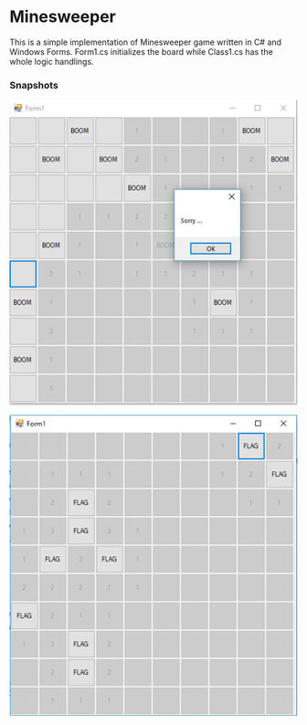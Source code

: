 # Minesweeper

This is a simple implementation of Minesweeper game written in C# and Windows Forms. 
Form1.cs initializes the board while Class1.cs has the whole logic handlings.
### Snapshots
![](https://github.com/alimirferdos/minesweeper/blob/master/img/Capture.PNG)


![](https://github.com/alimirferdos/minesweeper/blob/master/img/Capture2.PNG)
